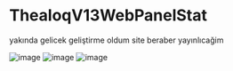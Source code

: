 # ThealoqV13WebPanelStat
yakında gelicek geliştirme oldum site beraber yayınlıcağim 

![image](https://nilahgod.is-a-cool-femboy.xyz/5GG17EaO5.png)
![image](https://nilahgod.is-a-cool-femboy.xyz/5GG17EaO5.png)
![image](https://nilahgod.is-a-cool-femboy.xyz/5GG1dLZpW.png)
